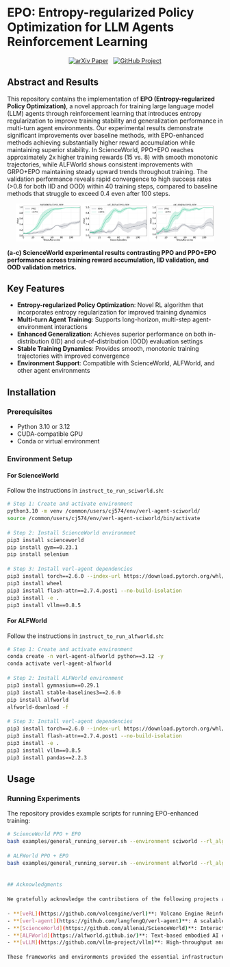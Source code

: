 # EPO: Entropy-regularized Policy Optimization for LLM Agents Reinforcement Learning

<p align="center">
  <a href="#">
    <img src="https://img.shields.io/badge/arXiv-Paper-red?style=flat-square&logo=arxiv" alt="arXiv Paper"></a>
  &nbsp;
  <a href="#">
    <img src="https://img.shields.io/badge/GitHub-Project-181717?style=flat-square&logo=github" alt="GitHub Project"></a>
</p>

## Abstract and Results

This repository contains the implementation of **EPO (Entropy-regularized Policy Optimization)**, a novel approach for training large language model (LLM) agents through reinforcement learning that introduces entropy regularization to improve training stability and generalization performance in multi-turn agent environments. Our experimental results demonstrate significant improvements over baseline methods, with EPO-enhanced methods achieving substantially higher reward accumulation while maintaining superior stability. In ScienceWorld, PPO+EPO reaches approximately 2x higher training rewards (15 vs. 8) with smooth monotonic trajectories, while ALFWorld shows consistent improvements with GRPO+EPO maintaining steady upward trends throughout training. The validation performance reveals rapid convergence to high success rates (>0.8 for both IID and OOD) within 40 training steps, compared to baseline methods that struggle to exceed 0.4 even after 100 steps.

<p align="center">
  <img src="./fig/ppo_sciworld_PPO_vs_+EPO_episode_success_rate.png" alt="Training Success Rate" width="30%">
  <img src="./fig/ppo_sciworld_PPO_vs_+EPO_val_l0_success_rate.png" alt="IID Validation" width="30%">
  <img src="./fig/ppo_sciworld_PPO_vs_+EPO_val_l1_success_rate.png" alt="OOD Validation" width="30%">
</p>

**(a-c) ScienceWorld experimental results contrasting PPO and PPO+EPO performance across training reward accumulation, IID validation, and OOD validation metrics.**

## Key Features

- **Entropy-regularized Policy Optimization**: Novel RL algorithm that incorporates entropy regularization for improved training dynamics
- **Multi-turn Agent Training**: Supports long-horizon, multi-step agent-environment interactions
- **Enhanced Generalization**: Achieves superior performance on both in-distribution (IID) and out-of-distribution (OOD) evaluation settings
- **Stable Training Dynamics**: Provides smooth, monotonic training trajectories with improved convergence
- **Environment Support**: Compatible with ScienceWorld, ALFWorld, and other agent environments

## Installation

### Prerequisites

- Python 3.10 or 3.12
- CUDA-compatible GPU
- Conda or virtual environment

### Environment Setup

#### For ScienceWorld

Follow the instructions in `instruct_to_run_sciworld.sh`:

```bash
# Step 1: Create and activate environment
python3.10 -m venv /common/users/cj574/env/verl-agent-sciworld/
source /common/users/cj574/env/verl-agent-sciworld/bin/activate

# Step 2: Install ScienceWorld environment
pip3 install scienceworld
pip install gym==0.23.1
pip install selenium

# Step 3: Install verl-agent dependencies
pip3 install torch==2.6.0 --index-url https://download.pytorch.org/whl/cu124
pip3 install wheel
pip3 install flash-attn==2.7.4.post1 --no-build-isolation
pip3 install -e .
pip3 install vllm==0.8.5
```

#### For ALFWorld

Follow the instructions in `instruct_to_run_alfworld.sh`:

```bash
# Step 1: Create and activate environment
conda create -n verl-agent-alfworld python==3.12 -y
conda activate verl-agent-alfworld

# Step 2: Install ALFWorld environment
pip3 install gymnasium==0.29.1
pip3 install stable-baselines3==2.6.0
pip install alfworld
alfworld-download -f

# Step 3: Install verl-agent dependencies
pip3 install torch==2.6.0 --index-url https://download.pytorch.org/whl/cu124
pip3 install flash-attn==2.7.4.post1 --no-build-isolation
pip3 install -e .
pip3 install vllm==0.8.5
pip3 install pandas==2.2.3
```

## Usage

### Running Experiments

The repository provides example scripts for running EPO-enhanced training:

```bash
# ScienceWorld PPO + EPO
bash examples/general_running_server.sh --environment sciworld --rl_algorithm "ppo" --seed 0 --lr 3e-6 --lr_warmup_steps_ratio 0.1 --min_lr_ratio 0.2 --warmup_style cosine --entropy_smooth True --enable_smooth_weights True --entropy_smooth_mask_mode "token" --entropy_smooth_min_ratio 0 --entropy_smooth_max_ratio 2.0 --entropy_smooth_out_range_penalty 0.05 --model_path "/local_path/7b_model" --model_load_method "local" --log_prob_micro_batch_size_per_gpu 8 --ppo_micro_batch_size_per_gpu 8 --ppo_mini_batch_size 64 --total_epochs 125 

# ALFWorld PPO + EPO  
bash examples/general_running_server.sh --environment alfworld --rl_algorithm "ppo" --seed 1 --lr 5e-6 --lr_warmup_steps_ratio 0.1 --min_lr_ratio 0.2 --warmup_style cosine --entropy_smooth True --entropy_smooth_mask_mode "token" --entropy_smooth_min_ratio 0 --entropy_smooth_max_ratio 2.0 --entropy_smooth_out_range_penalty 0.1 --model_path "/local_path/3b_model" --model_load_method "local" --enable_smooth_weights True 


## Acknowledgments

We gratefully acknowledge the contributions of the following projects and their developers:

- **[veRL](https://github.com/volcengine/verl)**: Volcano Engine Reinforcement Learning framework for LLMs
- **[verl-agent](https://github.com/langfengQ/verl-agent)**: A scalable training framework for long-horizon LLM/VLM agents
- **[ScienceWorld](https://github.com/allenai/ScienceWorld)**: Interactive text-based science environment for agent training
- **[ALFWorld](https://alfworld.github.io/)**: Text-based embodied AI environment for household tasks
- **[vLLM](https://github.com/vllm-project/vllm)**: High-throughput and memory-efficient inference and serving engine for LLMs

These frameworks and environments provided the essential infrastructure and testbeds that made our EPO research possible.